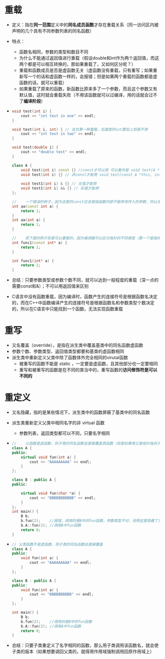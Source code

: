 # 重载

- 定义：指在**同一范围**定义中的**同名成员函数**才存在重载关系（同一访问区内被声明的几个具有不同参数列表的同名函数）

- 特点：
  - 函数名相同，参数的类型和数目不同
  - 为什么不能通过返回值进行重载（假设double和int作为两个返回值，而这两个都是可以相互转换的，那如果重载了，又如何区分呢？）
  - 重载和函数成员是否是虚函数无关（虚函数没有重载，只有重写；如果重新写一个的话和虚函数一样的，会报错；但是如果两个重载的函数都是虚函数的话，就可以重载）
  - 如果重载了原来的函数，新函数比原来多了一个参数，而且这个参数又有默认值，这时就会重载失败（不用该函数就可以过编译，用的话就会过不了**编译阶段**）
  
- ```cpp
  void test(int i) {
      cout << "int test in one" << endl;
  }
  
  void test(int i, int) { // 这也算一种重载，后面放的int要加上但是不用
      cout << "int test in two" << endl;
  }
  
  void test(double i) {
      cout << "double test" << endl;
  }
  
  class A {
      void test(int i) const {} //const才可以用 可以看作是 void test(A *this, int i) {}
      void test(int i) {} // 非const才能用 void test(const A *this, int i) {}
      
      void test1(int i) & {} // 左值才能用
      void test1(int i) && {} // 右值才能用
  };
  
  //	一个错误的例子，因为这里的const应该是指函数内部不能修改传入的参数，所以无法构成重载
  int aa(const int a) {
      return 1;
  }
  int aa(int a) {
      return 1;
  }
  
  //	而下面的例子却是可以重载的，因为编译器可以区分指针的不同类型（第一个是指向常量的指针，第二个是普通指针）
  int func1(const int* a) {
      return 1;
  }
  
  int func1(int* a) {
      return 2;
  }
  ```
  
- 总结：只要参数类型或参数个数不同，就可以达到一般程度的重载（深一点的需要const和&）；不可以用返回值来区别

- C语言中没有函数重载，因为编译时，函数产生的连接符号是根据函数名决定的，而在C++中函数编译产生的连接符号是根据函数名和参数类型个数决定的，所以在C语言中只能找到一个函数，无法实现函数重载








# 重写

- 又名覆盖（override），是指在派生类中覆盖基类中的同名函数虚函数
- 参数个数、参数类型、返回值类型都要和基类的虚函数相同
- 派生类中重新定义父类中除了函数体外完全相同的virutal函数
  - 被重写的函数不能是 static ，一定要是虚函数，且其他部分也一定要相同
  - 重写和被重写的函数是在不同的类当中的，重写函数的**访问修饰符是可以不同的**







# 重定义

- 又名隐藏，指的是某些情况下，派生类中的函数屏蔽了基类中的同名函数

- 派生类重新定义父类中相同名字的非 virtual 函数
  - 参数列表，返回类型都可以不同，只要名字相同
  
- ```cpp
  //	父函数是虚函数，则子类的同名函数会直接覆盖原函数（但是如果用父类指针指向子类，再调用该函数的话，那么会调用到父类的该函数上）
  class A {
  public:
      virtual void fun(int a) {
          cout << "AAAAAAAAA" << endl;
      }
  };
  
  class B : public A {
  public:
  
      virtual void fun(char *a) {
          cout << "BBBBBBBBBBB" << endl;
      }
  };
  int main() {
      B b;
      b.fun(2);    //报错，调用的是B中的fun函数，参数类型不对，说明这里隐藏了父类函数
      b.A::fun(2); //调用A中fun函数
      return 0;
  }
  ```

- ```cpp
  // 父类函数不是虚函数，则子类的同名函数会直接覆盖
  class A {
  public:
      void fun(int a) {
          cout << "AAAAAAAAA" << endl;
      }
  };
  
  class B : public A {
  public:
      void fun(int a) {
          cout << "BBBBBBBBBB" << endl;
      }
  };
  
  int main() {
      B b;
      b.fun(2);    //调用的是B中的fun函数
      b.A::fun(2); //调用A中fun函数
      return 0;
  }
  ```

- 总结：只要子类重定义了名字相同的函数，那么用子类调用该函数名，就会使子类的版本（如果想要调回父类的，就得用作用域强制调用回原作用域上）
